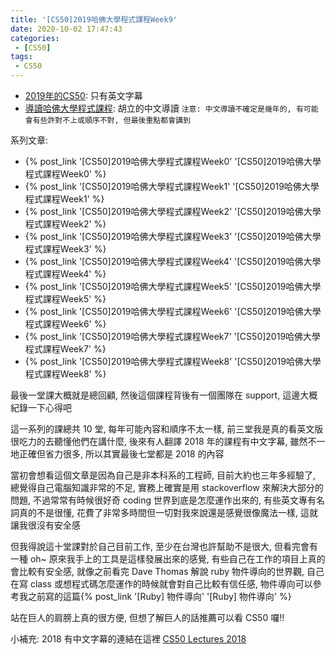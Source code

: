```yaml
---
title: '[CS50]2019哈佛大學程式課程Week9'
date: 2020-10-02 17:47:43
categories:
 - [CS50]
tags:
 - CS50
---
```


- [2019年的CS50](https://sihhanwang.github.io/2019/04/09/hexo-tutorial/): 只有英文字幕
- [導讀哈佛大學程式課程](https://www.lidemy.com/courses/192307/lectures/3062865): 胡立的中文導讀
`注意: 中文導讀不確定是幾年的, 有可能會有些許對不上或順序不對, 但最後重點都會講到`

系列文章:
- {% post_link '[CS50]2019哈佛大學程式課程Week0' '[CS50]2019哈佛大學程式課程Week0' %}
- {% post_link '[CS50]2019哈佛大學程式課程Week1' '[CS50]2019哈佛大學程式課程Week1' %}
- {% post_link '[CS50]2019哈佛大學程式課程Week2' '[CS50]2019哈佛大學程式課程Week2' %}
- {% post_link '[CS50]2019哈佛大學程式課程Week3' '[CS50]2019哈佛大學程式課程Week3' %}
- {% post_link '[CS50]2019哈佛大學程式課程Week4' '[CS50]2019哈佛大學程式課程Week4' %}
- {% post_link '[CS50]2019哈佛大學程式課程Week5' '[CS50]2019哈佛大學程式課程Week5' %}
- {% post_link '[CS50]2019哈佛大學程式課程Week6' '[CS50]2019哈佛大學程式課程Week6' %}
- {% post_link '[CS50]2019哈佛大學程式課程Week7' '[CS50]2019哈佛大學程式課程Week7' %}
- {% post_link '[CS50]2019哈佛大學程式課程Week8' '[CS50]2019哈佛大學程式課程Week8' %}

最後一堂課大概就是總回顧, 然後這個課程背後有一個團隊在 support, 這邊大概紀錄一下心得吧

這一系列的課總共 10 堂, 每年可能內容和順序不太一樣, 前三堂我是真的看英文版很吃力的去聽懂他們在講什麼, 後來有人翻譯 2018 年的課程有中文字幕, 雖然不一地正確但省力很多, 所以其實最後七堂都是 2018 的內容

當初會想看這個文章是因為自己是非本科系的工程師, 目前大約也三年多經驗了, 總覺得自己電腦知識非常的不足, 實務上確實是用
 stackoverflow 來解決大部分的問題, 不過常常有時候很好奇 coding 世界到底是怎麼運作出來的, 有些英文專有名詞真的不是很懂, 花費了非常多時間但一切對我來說還是感覺很像魔法一樣, 這就讓我很沒有安全感

但我得說這十堂課對於自己目前工作, 至少在台灣也許幫助不是很大, 但看完會有一種 oh~ 原來我手上的工具是這樣發展出來的感覺, 有些自己在工作的項目上真的會比較有安全感, 就像之前看完 Dave Thomas 解說 ruby 物件導向的世界觀, 自己在寫 class 或想程式碼怎麼運作的時候就會對自己比較有信任感, 物件導向可以參考我之前寫的這篇{% post_link '[Ruby] 物件導向' '[Ruby] 物件導向' %}

站在巨人的肩膀上真的很方便, 但想了解巨人的話推薦可以看 CS50 囉!!

小補充:
2018 有中文字幕的連結在這裡 [CS50 Lectures 2018](https://www.bilibili.com/video/BV1Tb411e7Tz?p=1)
